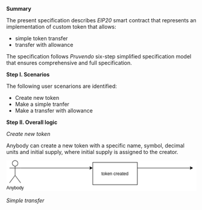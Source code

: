 **Summary**

The present specification describes *EIP20* smart
contract that represents an implementation of custom
token that allows:
- simple token transfer
- transfer with allowance

The specification follows _Pruvendo_ six-step 
simplified specification model that ensures
comprehensive and full specification.

**Step I. Scenarios**

The following user scenarions are identified:
- Create new token
- Make a simple tranfer
- Make a transfer with allowance

**Step II. Overall logic**

*Create new token*

Anybody can create a new token with a specific name, 
symbol, decimal units and initial supply, where
initial supply is assigned to the creator.

![](cnt-2.png)

*Simple transfer*

